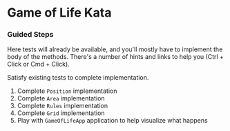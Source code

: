 # Game of Life Kata

### Guided Steps

Here tests will already be available, and you'll mostly have to implement the body of the methods.
There's a number of hints and links to help you (Ctrl + Click or Cmd + Click).

Satisfy existing tests to complete implementation.

1) Complete `Position` implementation
2) Complete `Area` implementation
3) Complete `Rules` implementation
4) Complete `Grid` implementation
5) Play with `GameOfLifeApp` application to help visualize what happens
